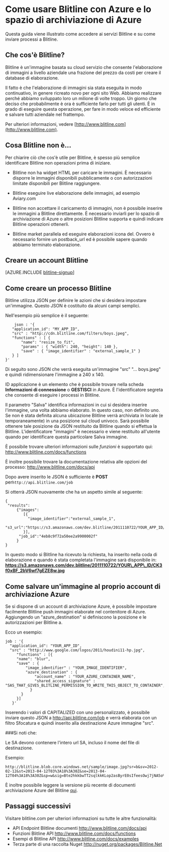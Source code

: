 <properties 
    pageTitle="Come usare Blitline come immagine di elaborazione - Azure caratteristica Guida" 
    description="Informazioni su come usare il servizio Blitline per elaborare le immagini all'interno di un'applicazione Azure." 
    services="" 
    documentationCenter=".net" 
    authors="blitline-dev" 
    manager="jason@blitline.com" 
    editor="jason@blitline.com"/>

<tags 
    ms.service="multiple" 
    ms.workload="na" 
    ms.tgt_pltfrm="na" 
    ms.devlang="na" 
    ms.topic="article" 
    ms.date="12/09/2014" 
    ms.author="support@blitline.com"/>
# <a name="how-to-use-blitline-with-azure-and-azure-storage"></a>Come usare Blitline con Azure e lo spazio di archiviazione di Azure

Questa guida viene illustrato come accedere ai servizi Blitline e su come inviare processi a Blitline.

## <a name="what-is-blitline"></a>Che cos'è Blitline?

Blitline è un'immagine basata su cloud servizio che consente l'elaborazione di immagini a livello aziendale una frazione del prezzo da costi per creare il database di elaborazione.

Il fatto è che l'elaborazione di immagini sia stata eseguita in modo continuativo, in genere ricreato novo per ogni sito Web. Abbiamo realizzare perché abbiamo sviluppato loro un milione di volte troppo. Un giorno che deciso che probabilmente è ora è sufficiente farlo per tutti gli utenti. È in grado di eseguire questa operazione, per fare in modo veloce ed efficiente e salvare tutti aziendale nel frattempo.

Per ulteriori informazioni, vedere [http://www.blitline.com](http://www.blitline.com).

## <a name="what-blitline-is-not"></a>Cosa Blitline non è...

Per chiarire ciò che cos'è utile per Blitline, è spesso più semplice identificare Blitline non operazioni prima di iniziare.

- Blitline non ha widget HTML per caricare le immagini. È necessario disporre le immagini disponibili pubblicamente o con autorizzazioni limitate disponibili per Blitline raggiungere.

- Blitline eseguire live elaborazione delle immagini, ad esempio Aviary.com

- Blitline non accettare il caricamento di immagini, non è possibile inserire le immagini a Blitline direttamente. È necessario inviarli per lo spazio di archiviazione di Azure o altre posizioni Blitline supporta e quindi indicare Blitline operazioni ottenerli.

- Blitline market parallela ed eseguire elaborazioni icona del. Ovvero è necessario fornire un postback_url ed è possibile sapere quando abbiamo terminato elaborazione.

## <a name="create-a-blitline-account"></a>Creare un account Blitline

[AZURE.INCLUDE [blitline-signup](../includes/blitline-signup.md)]

## <a name="how-to-create-a-blitline-job"></a>Come creare un processo Blitline

Blitline utilizza JSON per definire le azioni che si desidera impostare un'immagine. Questo JSON è costituito da alcuni campi semplici.

Nell'esempio più semplice è il seguente:

        json : '{
       "application_id": "MY_APP_ID",
       "src" : "http://cdn.blitline.com/filters/boys.jpeg",
       "functions" : [ {
           "name": "resize_to_fit",
           "params" : { "width": 240, "height": 140 },
           "save" : { "image_identifier" : "external_sample_1" }
       } ]
    }'

Di seguito sono JSON che verrà eseguita un'immagine "src" "... boys.jpeg" e quindi ridimensionare l'immagine a 240 x 140.

ID applicazione è un elemento che è possibile trovare nella scheda **Informazioni di connessione** o **GESTISCI** in Azure. È l'identificatore segreta che consente di eseguire i processi in Blitline.

Il parametro "Salva" identifica informazioni in cui si desidera inserire l'immagine, una volta abbiamo elaborato. In questo caso, non definito uno. Se non è stata definita alcuna ubicazione Blitline verrà archiviata in locale (e temporaneamente) in una posizione sul cloud univoco. Sarà possibile ottenere tale posizione da JSON restituito da Blitline quando si effettua la Blitline. L'identificatore "immagini" è necessario e viene restituito all'utente quando per identificare questa particolare Salva immagine.

È possibile trovare ulteriori informazioni sulle *funzioni* è supportato qui: <http://www.blitline.com/docs/functions>

È inoltre possibile trovare la documentazione relativa alle opzioni del processo: <http://www.blitline.com/docs/api>

Dopo avere inserito le JSON è sufficiente è **POST** per`http://api.blitline.com/job`

Si otterrà JSON nuovamente che ha un aspetto simile al seguente:

    {
     "results":
         {"images":
            [{
              "image_identifier":"external_sample_1",
              "s3_url":"https://s3.amazonaws.com/dev.blitline/2011110722/YOUR_APP_ID/CK3f0xBF_2bV6wf7gEZE8w.jpg"
            }],
          "job_id":"4eb8c9f72a50ee2a9900002f"
         }
    }


In questo modo si Blitline ha ricevuto la richiesta, ha inserito nella coda di elaborazione e quando è stata completata l'immagine sarà disponibile in: **https://s3.amazonaws.com/dev.blitline/2011110722/YOUR\_APP\_ID/CK3f0xBF_2bV6wf7gEZE8w.jpg**

## <a name="how-to-save-an-image-to-your-azure-storage-account"></a>Come salvare un'immagine al proprio account di archiviazione Azure

Se si dispone di un account di archiviazione Azure, è possibile impostare facilmente Blitline push immagini elaborate nel contenitore di Azure. Aggiungendo un "azure_destination" si definiscono la posizione e le autorizzazioni per Blitline a.

Ecco un esempio:

    job : '{
      "application_id": "YOUR_APP_ID",
      "src" : "http://www.google.com/logos/2011/houdini11-hp.jpg",
         "functions" : [{
         "name": "blur",
         "save" : {
             "image_identifier" : "YOUR_IMAGE_IDENTIFIER",
             "azure_destination" : {
                 "account_name" : "YOUR_AZURE_CONTAINER_NAME",
                 "shared_access_signature" : "SAS_THAT_GIVES_BLITLINE_PERMISSION_TO_WRITE_THIS_OBJECT_TO_CONTAINER",
               }
           }
         }]
       }'


Inserendo i valori di CAPITALIZED con uno personalizzato, è possibile inviare questo JSON a http://api.blitline.com/job e verrà elaborata con un filtro Sfocatura e quindi inserito alla destinazione Azure immagine "src".

###<a name="please-note"></a>Si noti che:

Le SA devono contenere l'intero url SA, incluso il nome del file di destinazione.

Esempio:

    http://blitline.blob.core.windows.net/sample/image.jpg?sr=b&sv=2012-02-12&st=2013-04-12T03%3A18%3A30Z&se=2013-04-12T04%3A18%3A30Z&sp=w&sig=Bte2hkkbwTT2sqlkkKLop2asByrE0sIfeesOwj7jNA5o%3D


È inoltre possibile leggere la versione più recente di documenti archiviazione Azure del Blitline [qui](http://www.blitline.com/docs/azure_storage).


## <a name="next-steps"></a>Passaggi successivi

Visitare blitline.com per ulteriori informazioni su tutte le altre funzionalità:

* API Endpoint Blitline documenti <http://www.blitline.com/docs/api>
* Funzioni Blitline API <http://www.blitline.com/docs/functions>
* Esempi di Blitline API <http://www.blitline.com/docs/examples>
* Terza parte di una raccolta Nuget <http://nuget.org/packages/Blitline.Net>
